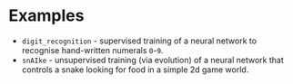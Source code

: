 # Examples

* `digit_recognition` - supervised training of a neural network to recognise
  hand-written numerals `0`-`9`.
* `snAIke` - unsupervised training (via evolution) of a neural network that
  controls a snake looking for food in a simple 2d game world.